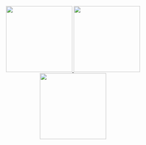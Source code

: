 
<div align="center">
  <a href="https://github.com/moiseshxs">
  <img height="180em" src="https://github-readme-stats.vercel.app/api?username=moiseshxs&show_icons=true&theme=tokyonight&include_all_commits=true&count_private=true"/>
  <img height="180em" src="https://github-readme-stats.vercel.app/api/top-langs/?username=moiseshxs&layout=compact&langs_count=7&theme=tokyonight"/>
</div>
<div align="center">
<img height="180em" src="https://github-readme-streak-stats.herokuapp.com/?user=moiseshxs&theme=tokyonight&hide_border=false"/>
</div>
